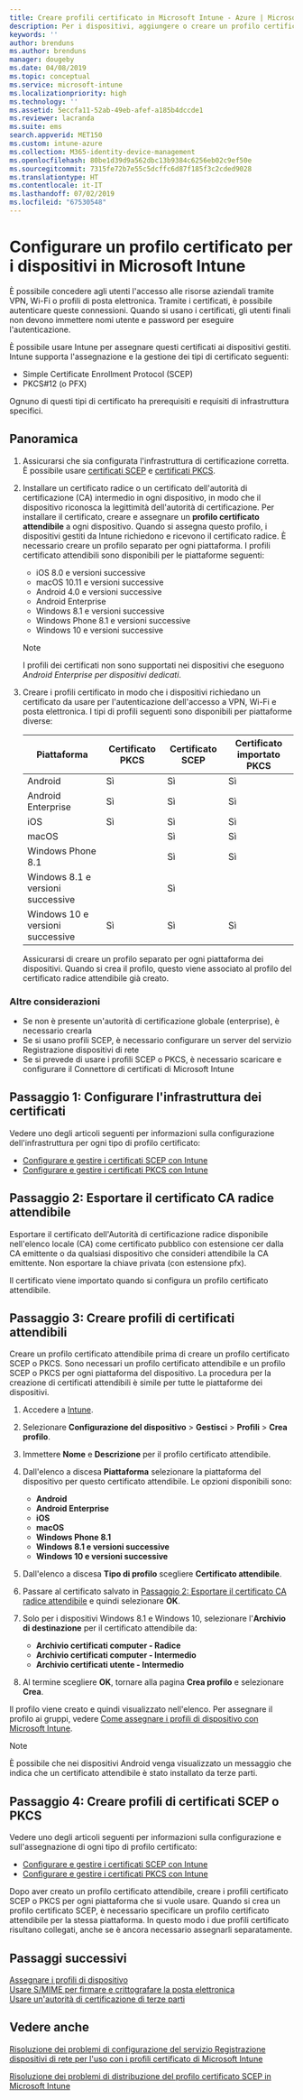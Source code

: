 ```yaml
---
title: Creare profili certificato in Microsoft Intune - Azure | Microsoft Docs
description: Per i dispositivi, aggiungere o creare un profilo certificato configurando l'ambiente di certificato SCEP o PKCS, esportare il certificato pubblico, creare il profilo nel portale di Azure e quindi assegnare SCEP o PKCS ai profili certificato in Microsoft Intune nel portale di Azure
keywords: ''
author: brenduns
ms.author: brenduns
manager: dougeby
ms.date: 04/08/2019
ms.topic: conceptual
ms.service: microsoft-intune
ms.localizationpriority: high
ms.technology: ''
ms.assetid: 5eccfa11-52ab-49eb-afef-a185b4dccde1
ms.reviewer: lacranda
ms.suite: ems
search.appverid: MET150
ms.custom: intune-azure
ms.collection: M365-identity-device-management
ms.openlocfilehash: 80be1d39d9a562dbc13b9384c6256eb02c9ef50e
ms.sourcegitcommit: 7315fe72b7e55c5dcffc6d87f185f3c2cded9028
ms.translationtype: HT
ms.contentlocale: it-IT
ms.lasthandoff: 07/02/2019
ms.locfileid: "67530548"
---
```

# <a name="configure-a-certificate-profile-for-your-devices-in-microsoft-intune"></a>Configurare un profilo certificato per i dispositivi in Microsoft Intune

È possibile concedere agli utenti l'accesso alle risorse aziendali tramite VPN, Wi-Fi o profili di posta elettronica. Tramite i certificati, è possibile autenticare queste connessioni. Quando si usano i certificati, gli utenti finali non devono immettere nomi utente e password per eseguire l'autenticazione.

È possibile usare Intune per assegnare questi certificati ai dispositivi gestiti. Intune supporta l'assegnazione e la gestione dei tipi di certificato seguenti:

- Simple Certificate Enrollment Protocol (SCEP)
- PKCS#12 (o PFX)

Ognuno di questi tipi di certificato ha prerequisiti e requisiti di infrastruttura specifici.


## <a name="overview"></a>Panoramica

1. Assicurarsi che sia configurata l'infrastruttura di certificazione corretta. È possibile usare [certificati SCEP](certificates-scep-configure.md) e [certificati PKCS](certficates-pfx-configure.md).

2. Installare un certificato radice o un certificato dell'autorità di certificazione (CA) intermedio in ogni dispositivo, in modo che il dispositivo riconosca la legittimità dell'autorità di certificazione. Per installare il certificato, creare e assegnare un **profilo certificato attendibile** a ogni dispositivo. Quando si assegna questo profilo, i dispositivi gestiti da Intune richiedono e ricevono il certificato radice. È necessario creare un profilo separato per ogni piattaforma. I profili certificato attendibili sono disponibili per le piattaforme seguenti:

    - iOS 8.0 e versioni successive
    - macOS 10.11 e versioni successive
    - Android 4.0 e versioni successive
    - Android Enterprise  
    - Windows 8.1 e versioni successive
    - Windows Phone 8.1 e versioni successive
    - Windows 10 e versioni successive

    > [!NOTE]  
    > I profili dei certificati non sono supportati nei dispositivi che eseguono *Android Enterprise per dispositivi dedicati*.

3. Creare i profili certificato in modo che i dispositivi richiedano un certificato da usare per l'autenticazione dell'accesso a VPN, Wi-Fi e posta elettronica. I tipi di profili seguenti sono disponibili per piattaforme diverse:  

   | Piattaforma     |Certificato PKCS|Certificato SCEP| Certificato importato PKCS | 
   |--------------|----------------|----------------|-------------------|
   | Android                | Sì    | Sì    | Sì    |
   | Android Enterprise     | Sì    | Sì    | Sì    |
   | iOS                    | Sì    | Sì    | Sì    |
   | macOS                  |        | Sì    | Sì    |
   | Windows Phone 8.1      |        | Sì    | Sì    |
   | Windows 8.1 e versioni successive  |        | Sì    |        |
   | Windows 10 e versioni successive   | Sì    | Sì    | Sì    |

   Assicurarsi di creare un profilo separato per ogni piattaforma dei dispositivi. Quando si crea il profilo, questo viene associato al profilo del certificato radice attendibile già creato.

### <a name="further-considerations"></a>Altre considerazioni

- Se non è presente un'autorità di certificazione globale (enterprise), è necessario crearla
- Se si usano profili SCEP, è necessario configurare un server del servizio Registrazione dispositivi di rete
- Se si prevede di usare i profili SCEP o PKCS, è necessario scaricare e configurare il Connettore di certificati di Microsoft Intune


## <a name="step-1-configure-your-certificate-infrastructure"></a>Passaggio 1: Configurare l'infrastruttura dei certificati

Vedere uno degli articoli seguenti per informazioni sulla configurazione dell'infrastruttura per ogni tipo di profilo certificato:

- [Configurare e gestire i certificati SCEP con Intune](certificates-scep-configure.md)
- [Configurare e gestire i certificati PKCS con Intune](certficates-pfx-configure.md)


## <a name="step-2-export-your-trusted-root-ca-certificate"></a>Passaggio 2: Esportare il certificato CA radice attendibile

Esportare il certificato dell'Autorità di certificazione radice disponibile nell'elenco locale (CA) come certificato pubblico con estensione cer dalla CA emittente o da qualsiasi dispositivo che consideri attendibile la CA emittente. Non esportare la chiave privata (con estensione pfx).

Il certificato viene importato quando si configura un profilo certificato attendibile.

## <a name="step-3-create-trusted-certificate-profiles"></a>Passaggio 3: Creare profili di certificati attendibili
Creare un profilo certificato attendibile prima di creare un profilo certificato SCEP o PKCS. Sono necessari un profilo certificato attendibile e un profilo SCEP o PKCS per ogni piattaforma del dispositivo. La procedura per la creazione di certificati attendibili è simile per tutte le piattaforme dei dispositivi.

1. Accedere a [Intune](https://go.microsoft.com/fwlink/?linkid=2090973).
3. Selezionare **Configurazione del dispositivo** > **Gestisci** > **Profili** > **Crea profilo**.
4. Immettere **Nome** e **Descrizione** per il profilo certificato attendibile.
5. Dall'elenco a discesa **Piattaforma** selezionare la piattaforma del dispositivo per questo certificato attendibile. Le opzioni disponibili sono:

    - **Android**
    - **Android Enterprise**
    - **iOS**
    - **macOS**
    - **Windows Phone 8.1**
    - **Windows 8.1 e versioni successive**
    - **Windows 10 e versioni successive**

6. Dall'elenco a discesa **Tipo di profilo** scegliere **Certificato attendibile**.
7. Passare al certificato salvato in [Passaggio 2: Esportare il certificato CA radice attendibile](#step-2-export-your-trusted-root-ca-certificate) e quindi selezionare **OK**.
8. Solo per i dispositivi Windows 8.1 e Windows 10, selezionare l'**Archivio di destinazione** per il certificato attendibile da:

    - **Archivio certificati computer - Radice**
    - **Archivio certificati computer - Intermedio**
    - **Archivio certificati utente - Intermedio**

9. Al termine scegliere **OK**, tornare alla pagina **Crea profilo** e selezionare **Crea**.

Il profilo viene creato e quindi visualizzato nell'elenco. Per assegnare il profilo ai gruppi, vedere [Come assegnare i profili di dispositivo con Microsoft Intune](device-profile-assign.md).

   >[!NOTE]
   > È possibile che nei dispositivi Android venga visualizzato un messaggio che indica che un certificato attendibile è stato installato da terze parti.

## <a name="step-4-create-scep-or-pkcs-certificate-profiles"></a>Passaggio 4: Creare profili di certificati SCEP o PKCS

Vedere uno degli articoli seguenti per informazioni sulla configurazione e sull'assegnazione di ogni tipo di profilo certificato:

- [Configurare e gestire i certificati SCEP con Intune](certificates-scep-configure.md)
- [Configurare e gestire i certificati PKCS con Intune](certficates-pfx-configure.md)

Dopo aver creato un profilo certificato attendibile, creare i profili certificato SCEP o PKCS per ogni piattaforma che si vuole usare. Quando si crea un profilo certificato SCEP, è necessario specificare un profilo certificato attendibile per la stessa piattaforma. In questo modo i due profili certificato risultano collegati, anche se è ancora necessario assegnarli separatamente.

## <a name="next-steps"></a>Passaggi successivi
[Assegnare i profili di dispositivo](device-profile-assign.md)  
[Usare S/MIME per firmare e crittografare la posta elettronica](certificates-s-mime-encryption-sign.md)  
[Usare un'autorità di certificazione di terze parti](certificate-authority-add-scep-overview.md)

## <a name="see-also"></a>Vedere anche

[Risoluzione dei problemi di configurazione del servizio Registrazione dispositivi di rete per l'uso con i profili certificato di Microsoft Intune](https://support.microsoft.com/help/4459540)

[Risoluzione dei problemi di distribuzione del profilo certificato SCEP in Microsoft Intune](https://support.microsoft.com/help/4457481)
